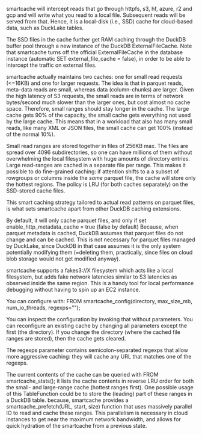 smartcache will intercept reads that go through httpfs, s3, hf, azure, r2 and gcp and will write what you read to a local file. Subsequent reads will be served from that.
Hence, it is a local-disk (i.e., SSD) cache for cloud-based data, such as DuckLake tables.

The SSD files in the cache further get RAM caching through the DuckDB buffer pool through a new instance of the DuckDB ExternalFileCache. Note that smartcache turns off the official ExternalFileCache in the database instance (automatic SET external_file_cache = false), in order to be able to intercept the traffic on external files. 

smartcache actually maintains two caches: one for small read requests (<=16KB) and one for larger requests. The idea is that in parquet reads, meta-data reads are small, whereas data (column-chunks) are larger. Given the high latency of S3 requests, the small reads are in terms of network bytes/second much slower than the larger ones, but cost almost no cache space. Therefore, small ranges should stay longer in the cache. 
The large cache gets 90% of the capacity, the small cache gets everything not used by the large cache. This means that in a workload that also has many small reads, like many XML or JSON files, the small cache can get 100% (instead of the normal 10%). 

Small read ranges are stored together in files of 256KB max. The files are spread over 4096 subdirectories, so one can have millions of them without overwhelming the local filesystem with huge amounts of directory entries. Large read-ranges are cached in a separate file per range. This makes it possible to do fine-grained caching: if attention shifts to a a subset of rowgroups or columns inside the *same* parquet file, the cache will store only the hottest regions. The policy is LRU (for both caches separately) on the SSD-stored cache files. 

This smart caching strategy tailored to actual read patterns on parquet files, is what sets smartcache apart from other DuckDB caching extensions.

By default, it will only cache parquet files, and only if set enable_http_metadata_cache = true (false by default)
Because, when parquet metadata is cached, DuckDB assumes that parquet files do not change and can be cached. This is not necessary for parquet files managed by DuckLake, since DuckDB in that case assumes it is the only system potentially modifying them (=deleting them, practically, since files on cloud blob storage would not get modified anyway).

smartcache supports a fakes3://X filesystem which acts like a local filesystem, but adds fake network latencies similar to S3 latencies as observed inside the same region. This is a handy tool for local performance debugging without having to spin up an EC2 instance.

You can configure with: FROM smartcache_config(directory, max_size_mb, num_io_threads, regexps="");

You can inspect the configuration by invoking that without parameters.
You can reconfigure an existing cache by changing all parameters except the first (the directory). If you change the directory (where the cached file ranges are stored), then the cache gets cleared.

The regexps parameter contains semicolon-separated regexps that allow more aggressive caching: they will cache any URL that matches one of the regexps.

The current contents of the cache can be queried with FROM smartcache_stats(); it lists the cache contents in reverse LRU order for both the small- and large-range cache (hottest ranges first). One possible usage of this TableFunction could be to store the (leading) part of these ranges in a DuckDB table. because, smartcache provides a smartcache_prefetch(URL, start, size) function that uses massively parallel IO to read and cache these ranges. This parallelism is necessary in cloud instances to get near the maximum network bandwidth, and allows for quick hydration of the smartcache from a previous state.
